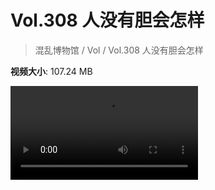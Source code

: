 # Vol.308 人没有胆会怎样

> 混乱博物馆 / Vol / Vol.308 人没有胆会怎样

**视频大小**: 107.24 MB

<div class="video"><video src="https://file.hsyhx.top/archive/308.mp4" controls preload>🤔 您的浏览器不支持 video 标签</video></div>